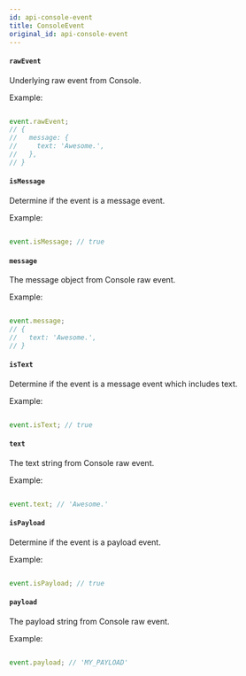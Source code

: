```yaml
---
id: api-console-event
title: ConsoleEvent
original_id: api-console-event
---
```

#### `rawEvent`

Underlying raw event from Console.

Example:

```js

event.rawEvent;
// {
//   message: {
//     text: 'Awesome.',
//   },
// }

```

#### `isMessage`

Determine if the event is a message event.

Example:

```js

event.isMessage; // true

```

#### `message`

The message object from Console raw event.

Example:

```js

event.message;
// {
//   text: 'Awesome.',
// }

```

#### `isText`

Determine if the event is a message event which includes text.

Example:

```js

event.isText; // true

```

#### `text`

The text string from Console raw event.

Example:

```js

event.text; // 'Awesome.'

```

#### `isPayload`

Determine if the event is a payload event.

Example:

```js

event.isPayload; // true

```

#### `payload`

The payload string from Console raw event.

Example:

```js

event.payload; // 'MY_PAYLOAD'

```
